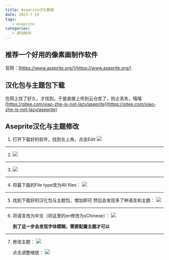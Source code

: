 ```yaml
---
title: Aseprite汉化教程
date: 2023-7-19
tags:
   - Aseprite
categories:
   - 游戏制作
---
```



## 推荐一个好用的像素画制作软件

官网：[https://www.aseprite.org/](https://www.aseprite.org/)




## 汉化包与主题包下载

在网上找了好久，才找到，于是直接上传到云仓库了，防止丢失，嘻嘻
[https://gitee.com/xiao-zhe-is-not-lazy/aseprite](https://gitee.com/xiao-zhe-is-not-lazy/aseprite)



## Aseprite汉化与主题修改

1. 打开下载好的软件，找到左上角，点击Edit
   ![](https://pic.imgdb.cn/item/664dd7a2d9c307b7e9fc7981.png)

---------------------------

2. ![](https://pic.imgdb.cn/item/664dd7a2d9c307b7e9fc79b3.png)


---------------------------

3. ![](https://pic.imgdb.cn/item/664dd7a2d9c307b7e9fc79cd.png)


---------------------------

4. 将最下面的File type改为All files：
   ![](https://pic.imgdb.cn/item/664dd7a2d9c307b7e9fc79e8.png)
   
---------------------------

5. 找到下载好的汉化包与主题包，增加即可
    然后会发现多了种语言和主题：
   ![](https://pic.imgdb.cn/item/664dd7a3d9c307b7e9fc7a13.png)

---------------------------

6. 将语言改为中文（将这里的en修改为sChinese）：
   ![](https://pic.imgdb.cn/item/664dd7e3d9c307b7e9fcb5d9.png)
   
   **到了这一步会发现字体模糊，需要配置主题才可以**

---------------------------

7. 修改主题：
   ![](https://pic.imgdb.cn/item/664dd7e3d9c307b7e9fcb60d.png)
   
   
   点击调整缩放：
   ![](https://pic.imgdb.cn/item/664dd7e3d9c307b7e9fcb62a.png)
   
   